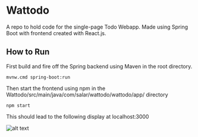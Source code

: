 # Wattodo
A repo to hold code for the single-page Todo Webapp. Made using Spring Boot with frontend created with React.js.


## How to Run

First build and fire off the Spring backend using Maven in the root directory.
```
mvnw.cmd spring-boot:run
```

Then start the frontend using npm in the Wattodo/src/main/java/com/salar/wattodo/wattodo/app/ directory
```
npm start
```

This should lead to the following display at localhost:3000

![alt text]()
